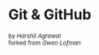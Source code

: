 # Git & GitHub</h1>

<small>by *Harshil Agrawal*</small><br/>
<small>forked from *Gwen Lofman*</small>
